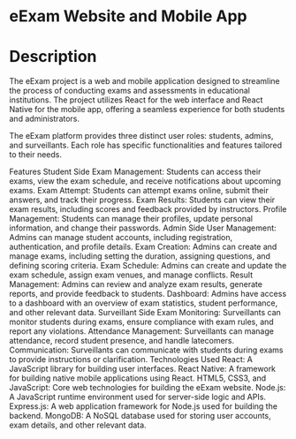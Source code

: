 
# eExam Website and Mobile App
# Description
The eExam project is a web and mobile application designed to streamline the process of conducting exams and assessments in educational institutions. The project utilizes React for the web interface and React Native for the mobile app, offering a seamless experience for both students and administrators.

The eExam platform provides three distinct user roles: students, admins, and surveillants. Each role has specific functionalities and features tailored to their needs.

Features
Student Side
Exam Management: Students can access their exams, view the exam schedule, and receive notifications about upcoming exams.
Exam Attempt: Students can attempt exams online, submit their answers, and track their progress.
Exam Results: Students can view their exam results, including scores and feedback provided by instructors.
Profile Management: Students can manage their profiles, update personal information, and change their passwords.
Admin Side
User Management: Admins can manage student accounts, including registration, authentication, and profile details.
Exam Creation: Admins can create and manage exams, including setting the duration, assigning questions, and defining scoring criteria.
Exam Schedule: Admins can create and update the exam schedule, assign exam venues, and manage conflicts.
Result Management: Admins can review and analyze exam results, generate reports, and provide feedback to students.
Dashboard: Admins have access to a dashboard with an overview of exam statistics, student performance, and other relevant data.
Surveillant Side
Exam Monitoring: Surveillants can monitor students during exams, ensure compliance with exam rules, and report any violations.
Attendance Management: Surveillants can manage attendance, record student presence, and handle latecomers.
Communication: Surveillants can communicate with students during exams to provide instructions or clarification.
Technologies Used
React: A JavaScript library for building user interfaces.
React Native: A framework for building native mobile applications using React.
HTML5, CSS3, and JavaScript: Core web technologies for building the eExam website.
Node.js: A JavaScript runtime environment used for server-side logic and APIs.
Express.js: A web application framework for Node.js used for building the backend.
MongoDB: A NoSQL database used for storing user accounts, exam details, and other relevant data.
